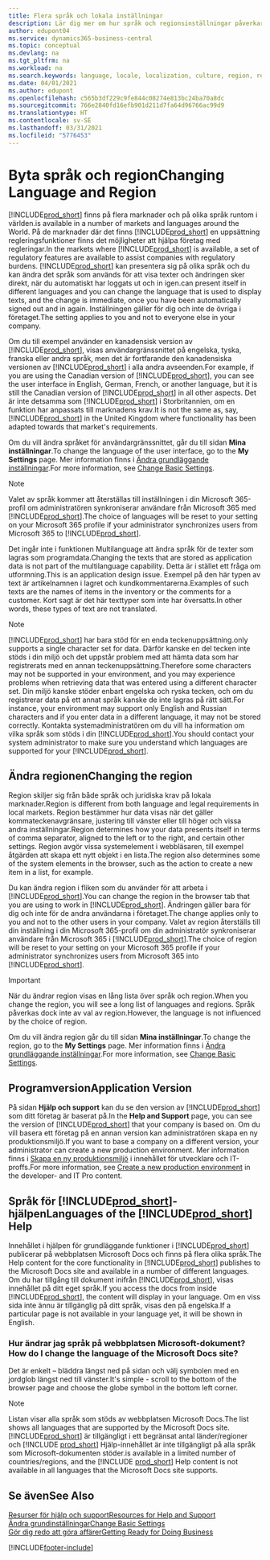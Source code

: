 ```yaml
---
title: Flera språk och lokala inställningar
description: Lär dig mer om hur språk och regionsinställningar påverkar din upplevelse i Business Central. Ändra språket för användargränssnittet under Mina inställningar.
author: edupont04
ms.service: dynamics365-business-central
ms.topic: conceptual
ms.devlang: na
ms.tgt_pltfrm: na
ms.workload: na
ms.search.keywords: language, locale, localization, culture, region, regional settings
ms.date: 04/01/2021
ms.author: edupont
ms.openlocfilehash: c565b3df229c9fe844c08274e813bc24ba70a8dc
ms.sourcegitcommit: 766e2840fd16efb901d211d7fa64d96766ac99d9
ms.translationtype: HT
ms.contentlocale: sv-SE
ms.lasthandoff: 03/31/2021
ms.locfileid: "5776453"
---
```

# <a name="changing-language-and-region"></a><span data-ttu-id="f7d39-104">Byta språk och region</span><span class="sxs-lookup"><span data-stu-id="f7d39-104">Changing Language and Region</span></span>

[!INCLUDE[prod_short](includes/prod_short.md)] <span data-ttu-id="f7d39-105">finns på flera marknader och på olika språk runtom i världen.</span><span class="sxs-lookup"><span data-stu-id="f7d39-105">is available in a number of markets and languages around the World.</span></span> <span data-ttu-id="f7d39-106">På de marknader där det finns [!INCLUDE[prod_short](includes/prod_short.md)] en uppsättning regleringsfunktioner finns det möjligheter att hjälpa företag med regleringar.</span><span class="sxs-lookup"><span data-stu-id="f7d39-106">In the markets where [!INCLUDE[prod_short](includes/prod_short.md)] is available, a set of regulatory features are available to assist companies with regulatory burdens.</span></span> [!INCLUDE[prod_short](includes/prod_short.md)] <span data-ttu-id="f7d39-107">kan presentera sig på olika språk och du kan ändra det språk som används för att visa texter och ändringen sker direkt, när du automatiskt har loggats ut och in igen.</span><span class="sxs-lookup"><span data-stu-id="f7d39-107">can present itself in different languages and you can change the language that is used to display texts, and the change is immediate, once you have been automatically signed out and in again.</span></span> <span data-ttu-id="f7d39-108">Inställningen gäller för dig och inte de övriga i företaget.</span><span class="sxs-lookup"><span data-stu-id="f7d39-108">The setting applies to you and not to everyone else in your company.</span></span>  

<span data-ttu-id="f7d39-109">Om du till exempel använder en kanadensisk version av [!INCLUDE[prod_short](includes/prod_short.md)], visas användargränssnittet på engelska, tyska, franska eller andra språk, men det är fortfarande den kanadensiska versionen av [!INCLUDE[prod_short](includes/prod_short.md)] i alla andra avseenden.</span><span class="sxs-lookup"><span data-stu-id="f7d39-109">For example, if you are using the Canadian version of [!INCLUDE[prod_short](includes/prod_short.md)], you can see the user interface in English, German, French, or another language, but it is still the Canadian version of [!INCLUDE[prod_short](includes/prod_short.md)] in all other aspects.</span></span> <span data-ttu-id="f7d39-110">Det är inte detsamma som [!INCLUDE[prod_short](includes/prod_short.md)] i Storbritannien, om en funktion har anpassats till marknadens krav.</span><span class="sxs-lookup"><span data-stu-id="f7d39-110">It is not the same as, say, [!INCLUDE[prod_short](includes/prod_short.md)] in the United Kingdom where functionality has been adapted towards that market's requirements.</span></span>  

<span data-ttu-id="f7d39-111">Om du vill ändra språket för användargränssnittet, går du till sidan **Mina inställningar**.</span><span class="sxs-lookup"><span data-stu-id="f7d39-111">To change the language of the user interface, go to the **My Settings** page.</span></span> <span data-ttu-id="f7d39-112">Mer information finns i [Ändra grundläggande inställningar](ui-change-basic-settings.md#language).</span><span class="sxs-lookup"><span data-stu-id="f7d39-112">For more information, see [Change Basic Settings](ui-change-basic-settings.md#language).</span></span> 

> [!NOTE]  
> <span data-ttu-id="f7d39-113">Valet av språk kommer att återställas till inställningen i din Microsoft 365-profil om administratören synkroniserar användare från Microsoft 365 med [!INCLUDE[prod_short](includes/prod_short.md)].</span><span class="sxs-lookup"><span data-stu-id="f7d39-113">The choice of languages will be reset to your setting on your Microsoft 365 profile if your administrator synchronizes users from Microsoft 365 to [!INCLUDE[prod_short](includes/prod_short.md)].</span></span>

<span data-ttu-id="f7d39-114">Det ingår inte i funktionen Multilanguage att ändra språk för de texter som lagras som programdata.</span><span class="sxs-lookup"><span data-stu-id="f7d39-114">Changing the texts that are stored as application data is not part of the multilanguage capability.</span></span> <span data-ttu-id="f7d39-115">Detta är i stället ett fråga om utformning.</span><span class="sxs-lookup"><span data-stu-id="f7d39-115">This is an application design issue.</span></span> <span data-ttu-id="f7d39-116">Exempel på den här typen av text är artikelnamnen i lagret och kundkommentarerna.</span><span class="sxs-lookup"><span data-stu-id="f7d39-116">Examples of such texts are the names of items in the inventory or the comments for a customer.</span></span> <span data-ttu-id="f7d39-117">Kort sagt är det här texttyper som inte har översatts.</span><span class="sxs-lookup"><span data-stu-id="f7d39-117">In other words, these types of text are not translated.</span></span>  

> [!NOTE]  
> [!INCLUDE[prod_short](includes/prod_short.md)] <span data-ttu-id="f7d39-118">har bara stöd för en enda teckenuppsättning.</span><span class="sxs-lookup"><span data-stu-id="f7d39-118">only supports a single character set for data.</span></span> <span data-ttu-id="f7d39-119">Därför kanske en del tecken inte stöds i din miljö och det uppstår problem med att hämta data som har registrerats med en annan teckenuppsättning.</span><span class="sxs-lookup"><span data-stu-id="f7d39-119">Therefore some characters may not be supported in your environment, and you may experience problems when retrieving data that was entered using a different character set.</span></span> <span data-ttu-id="f7d39-120">Din miljö kanske stöder enbart engelska och ryska tecken, och om du registrerar data på ett annat språk kanske de inte lagras på rätt sätt.</span><span class="sxs-lookup"><span data-stu-id="f7d39-120">For instance, your environment may support only English and Russian characters and if you enter data in a different language, it may not be stored correctly.</span></span> <span data-ttu-id="f7d39-121">Kontakta systemadministratören om du vill ha information om vilka språk som stöds i din [!INCLUDE[prod_short](includes/prod_short.md)].</span><span class="sxs-lookup"><span data-stu-id="f7d39-121">You should contact your system administrator to make sure you understand which languages are supported for your [!INCLUDE[prod_short](includes/prod_short.md)].</span></span>  

## <a name="changing-the-region"></a><span data-ttu-id="f7d39-122">Ändra regionen</span><span class="sxs-lookup"><span data-stu-id="f7d39-122">Changing the region</span></span>
<span data-ttu-id="f7d39-123">Region skiljer sig från både språk och juridiska krav på lokala marknader.</span><span class="sxs-lookup"><span data-stu-id="f7d39-123">Region is different from both language and legal requirements in local markets.</span></span> <span data-ttu-id="f7d39-124">Region bestämmer hur data visas när det gäller kommateckenavgränsare, justering till vänster eller till höger och vissa andra inställningar.</span><span class="sxs-lookup"><span data-stu-id="f7d39-124">Region determines how your data presents itself in terms of comma separator, aligned to the left or to the right, and certain other settings.</span></span> <span data-ttu-id="f7d39-125">Region avgör vissa systemelement i webbläsaren, till exempel åtgärden att skapa ett nytt objekt i en lista.</span><span class="sxs-lookup"><span data-stu-id="f7d39-125">The region also determines some of the system elements in the browser, such as the action to create a new item in a list, for example.</span></span>  

<span data-ttu-id="f7d39-126">Du kan ändra region i fliken som du använder för att arbeta i [!INCLUDE[prod_short](includes/prod_short.md)].</span><span class="sxs-lookup"><span data-stu-id="f7d39-126">You can change the region in the browser tab that you are using to work in [!INCLUDE[prod_short](includes/prod_short.md)].</span></span> <span data-ttu-id="f7d39-127">Ändringen gäller bara för dig och inte för de andra användarna i företaget.</span><span class="sxs-lookup"><span data-stu-id="f7d39-127">The change applies only to you and not to the other users in your company.</span></span>  <span data-ttu-id="f7d39-128">Valet av region återställs till din inställning i din Microsoft 365-profil om din administratör synkroniserar användare från Microsoft 365 i [!INCLUDE[prod_short](includes/prod_short.md)].</span><span class="sxs-lookup"><span data-stu-id="f7d39-128">The choice of region will be reset to your setting on your Microsoft 365 profile if your administrator synchronizes users from Microsoft 365 into [!INCLUDE[prod_short](includes/prod_short.md)].</span></span>

> [!IMPORTANT]  
> <span data-ttu-id="f7d39-129">När du ändrar region visas en lång lista över språk och region.</span><span class="sxs-lookup"><span data-stu-id="f7d39-129">When you change the region, you will see a long list of languages and regions.</span></span> <span data-ttu-id="f7d39-130">Språk påverkas dock inte av val av region.</span><span class="sxs-lookup"><span data-stu-id="f7d39-130">However, the language is not influenced by the choice of region.</span></span>  

<span data-ttu-id="f7d39-131">Om du vill ändra region går du till sidan **Mina inställningar**.</span><span class="sxs-lookup"><span data-stu-id="f7d39-131">To change the region, go to the **My Settings** page.</span></span> <span data-ttu-id="f7d39-132">Mer information finns i [Ändra grundläggande inställningar](ui-change-basic-settings.md).</span><span class="sxs-lookup"><span data-stu-id="f7d39-132">For more information, see [Change Basic Settings](ui-change-basic-settings.md).</span></span>  

## <a name="application-version"></a><span data-ttu-id="f7d39-133">Programversion</span><span class="sxs-lookup"><span data-stu-id="f7d39-133">Application Version</span></span>

<span data-ttu-id="f7d39-134">På sidan **Hjälp och support** kan du se den version av [!INCLUDE[prod_short](includes/prod_short.md)] som ditt företag är baserat på.</span><span class="sxs-lookup"><span data-stu-id="f7d39-134">In the **Help and Support** page, you can see the version of [!INCLUDE[prod_short](includes/prod_short.md)] that your company is based on.</span></span> <span data-ttu-id="f7d39-135">Om du vill basera ett företag på en annan version kan administratören skapa en ny produktionsmiljö.</span><span class="sxs-lookup"><span data-stu-id="f7d39-135">If you want to base a company on a different version, your administrator can create a new production environment.</span></span> <span data-ttu-id="f7d39-136">Mer information finns i [Skapa en ny produktionsmiljö](/dynamics365/business-central/dev-itpro/administration/tenant-admin-center-environments#create-a-new-production-environment) i innehållet för utvecklare och IT-proffs.</span><span class="sxs-lookup"><span data-stu-id="f7d39-136">For more information, see [Create a new production environment](/dynamics365/business-central/dev-itpro/administration/tenant-admin-center-environments#create-a-new-production-environment) in the developer- and IT Pro content.</span></span>  

## <a name="languages-of-the-prod_short-help"></a><span data-ttu-id="f7d39-137">Språk för [!INCLUDE[prod_short](includes/prod_short.md)]-hjälpen</span><span class="sxs-lookup"><span data-stu-id="f7d39-137">Languages of the [!INCLUDE[prod_short](includes/prod_short.md)] Help</span></span>

<span data-ttu-id="f7d39-138">Innehållet i hjälpen för grundläggande funktioner i [!INCLUDE[prod_short](includes/prod_short.md)] publicerar på webbplatsen Microsoft Docs och finns på flera olika språk.</span><span class="sxs-lookup"><span data-stu-id="f7d39-138">The Help content for the core functionality in [!INCLUDE[prod_short](includes/prod_short.md)] publishes to the Microsoft Docs site and available in a number of different languages.</span></span> <span data-ttu-id="f7d39-139">Om du har tillgång till dokument inifrån [!INCLUDE[prod_short](includes/prod_short.md)], visas innehållet på ditt eget språk.</span><span class="sxs-lookup"><span data-stu-id="f7d39-139">If you access the docs from inside [!INCLUDE[prod_short](includes/prod_short.md)], the content will display in your language.</span></span> <span data-ttu-id="f7d39-140">Om en viss sida inte ännu är tillgänglig på ditt språk, visas den på engelska.</span><span class="sxs-lookup"><span data-stu-id="f7d39-140">If a particular page is not available in your language yet, it will be shown in English.</span></span>

### <a name="how-do-i-change-the-language-of-the-microsoft-docs-site"></a><span data-ttu-id="f7d39-141">Hur ändrar jag språk på webbplatsen Microsoft-dokument?</span><span class="sxs-lookup"><span data-stu-id="f7d39-141">How do I change the language of the Microsoft Docs site?</span></span>

<span data-ttu-id="f7d39-142">Det är enkelt – bläddra längst ned på sidan och välj symbolen med en jordglob längst ned till vänster.</span><span class="sxs-lookup"><span data-stu-id="f7d39-142">It's simple - scroll to the bottom of the browser page and choose the globe symbol in the bottom left corner.</span></span>

> [!NOTE]  
> <span data-ttu-id="f7d39-143">Listan visar alla språk som stöds av webbplatsen Microsoft Docs.</span><span class="sxs-lookup"><span data-stu-id="f7d39-143">The list shows all languages that are supported by the Microsoft Docs site.</span></span> [!INCLUDE[prod_short](includes/prod_short.md)] <span data-ttu-id="f7d39-144">är tillgängligt i ett begränsat antal länder/regioner och [!INCLUDE [prod_short](includes/prod_short.md)] Hjälp-innehållet är inte tillgängligt på alla språk som Microsoft-dokumenten stöder.</span><span class="sxs-lookup"><span data-stu-id="f7d39-144">is available in a limited number of countries/regions, and the [!INCLUDE [prod_short](includes/prod_short.md)] Help content is not available in all languages that the Microsoft Docs site supports.</span></span>

## <a name="see-also"></a><span data-ttu-id="f7d39-145">Se även</span><span class="sxs-lookup"><span data-stu-id="f7d39-145">See Also</span></span>

[<span data-ttu-id="f7d39-146">Resurser för hjälp och support</span><span class="sxs-lookup"><span data-stu-id="f7d39-146">Resources for Help and Support</span></span>](product-help-and-support.md)  
[<span data-ttu-id="f7d39-147">Ändra grundinställningar</span><span class="sxs-lookup"><span data-stu-id="f7d39-147">Change Basic Settings</span></span>](ui-change-basic-settings.md)  
[<span data-ttu-id="f7d39-148">Gör dig redo att göra affärer</span><span class="sxs-lookup"><span data-stu-id="f7d39-148">Getting Ready for Doing Business</span></span>](ui-get-ready-business.md)  


[!INCLUDE[footer-include](includes/footer-banner.md)]
